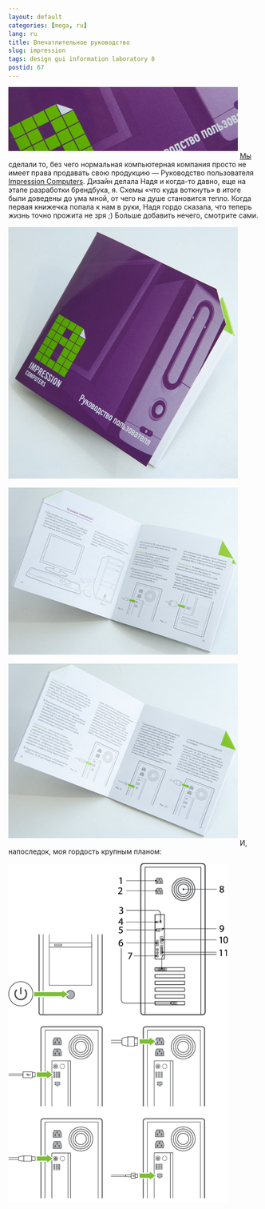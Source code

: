 ```yaml
---
layout: default
categories: [mega, ru]
lang: ru
title: Впечатлительное руководство
slug: impression
tags: design gui information laboratory 8 
postid: 67
---
```

<img src='/o_O/impression/imp1.jpg' alt='Руководство пользователя Impression computers' style="padding-bottom: 15px;" width="460" height="128" />
<a href="http://laboratory8.com/">Мы</a> сделали то, без чего нормальная компьютерная компания просто не имеет права продавать свою продукцию — Руководство пользователя <a href="http://impression.ua/">Impression Computers</a>. Дизайн делала Надя и когда-то давно, еще на этапе разработки брендбука, я. Схемы «что куда воткнуть» в итоге были доведены до ума мной, от чего на душе становится тепло. Когда первая книжечка попала к нам в руки, Надя гордо сказала, что теперь жизнь точно прожита не зря ;) Больше добавить нечего, смотрите сами.<!--more-->
<img src='/o_O/impression/impcover.jpg' alt='Обложка' style="padding-top: 15px; padding-bottom: 15px;" width="460" height="503" />
<img src='/o_O/impression/impage1.jpg' alt='Разворот' style="padding-bottom: 15px;" width="460" height="334" />
<img src='/o_O/impression/impage2.jpg' alt='Разворот' style="padding-bottom: 15px;" width="460" height="349" />
И, напоследок, моя гордость крупным планом:
<img src='/o_O/impression/impschemes.gif' width="440" height="679" alt='Схемы' style="padding-top: 15px;" />